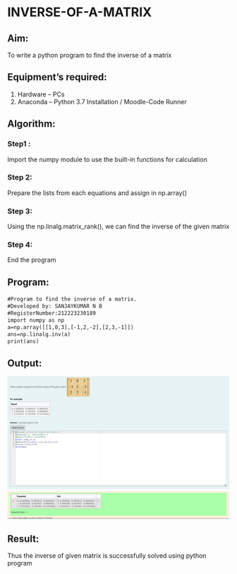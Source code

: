 # INVERSE-OF-A-MATRIX
## Aim:
To write a python program to find the inverse of a matrix
## Equipment’s required:
1. 	Hardware – PCs
2. 	Anaconda – Python 3.7 Installation / Moodle-Code Runner
## Algorithm:
### Step1 : 
Import the numpy module to use the built-in functions for calculation
### Step 2: 
Prepare the lists from each equations and assign in np.array()
### Step 3: 
Using the np.linalg.matrix_rank(), we can find the inverse of the given matrix
### Step 4: 
End the program
## Program:
```
#Program to find the inverse of a matrix.
#Developed by: SANJAYKUMAR N B
#RegisterNumber:212223230189
import numpy as np
a=np.array([[1,0,3],[-1,2,-2],[2,3,-1]])
ans=np.linalg.inv(a)
print(ans)
```
## Output:
![alt text](<Screenshot 2024-04-08 045528.png>)
## Result:
Thus the inverse of given matrix is successfully solved using python program

